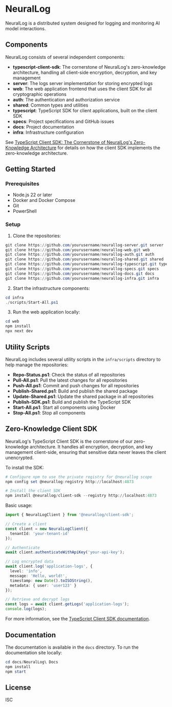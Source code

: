 # NeuralLog

NeuralLog is a distributed system designed for logging and monitoring AI model interactions.

## Components

NeuralLog consists of several independent components:

- **typescript-client-sdk**: The cornerstone of NeuralLog's zero-knowledge architecture, handling all client-side encryption, decryption, and key management
- **server**: The logs server implementation for storing encrypted logs
- **web**: The web application frontend that uses the client SDK for all cryptographic operations
- **auth**: The authentication and authorization service
- **shared**: Common types and utilities
- **typescript**: TypeScript SDK for client applications, built on the client SDK
- **specs**: Project specifications and GitHub issues
- **docs**: Project documentation
- **infra**: Infrastructure configuration

See [TypeScript Client SDK: The Cornerstone of NeuralLog's Zero-Knowledge Architecture](typescript-client-sdk-cornerstone.md) for details on how the client SDK implements the zero-knowledge architecture.

## Getting Started

### Prerequisites

- Node.js 22 or later
- Docker and Docker Compose
- Git
- PowerShell

### Setup

1. Clone the repositories:

```powershell
git clone https://github.com/yourusername/neurallog-server.git server
git clone https://github.com/yourusername/neurallog-web.git web
git clone https://github.com/yourusername/neurallog-auth.git auth
git clone https://github.com/yourusername/neurallog-shared.git shared
git clone https://github.com/yourusername/neurallog-typescript.git typescript
git clone https://github.com/yourusername/neurallog-specs.git specs
git clone https://github.com/yourusername/neurallog-docs.git docs
git clone https://github.com/yourusername/neurallog-infra.git infra
```

2. Start the infrastructure components:

```powershell
cd infra
./scripts/Start-All.ps1
```

3. Run the web application locally:

```powershell
cd web
npm install
npx next dev
```

## Utility Scripts

NeuralLog includes several utility scripts in the `infra/scripts` directory to help manage the repositories:

- **Repo-Status.ps1**: Check the status of all repositories
- **Pull-All.ps1**: Pull the latest changes for all repositories
- **Push-All.ps1**: Commit and push changes for all repositories
- **Publish-Shared.ps1**: Build and publish the shared package
- **Update-Shared.ps1**: Update the shared package in all repositories
- **Publish-SDK.ps1**: Build and publish the TypeScript SDK
- **Start-All.ps1**: Start all components using Docker
- **Stop-All.ps1**: Stop all components

## Zero-Knowledge Client SDK

NeuralLog's TypeScript Client SDK is the cornerstone of our zero-knowledge architecture. It handles all encryption, decryption, and key management client-side, ensuring that sensitive data never leaves the client unencrypted.

To install the SDK:

```powershell
# Configure npm to use the private registry for @neurallog scope
npm config set @neurallog:registry http://localhost:4873

# Install the client SDK
npm install @neurallog/client-sdk --registry http://localhost:4873
```

Basic usage:

```typescript
import { NeuralLogClient } from '@neurallog/client-sdk';

// Create a client
const client = new NeuralLogClient({
  tenantId: 'your-tenant-id'
});

// Authenticate
await client.authenticateWithApiKey('your-api-key');

// Log encrypted data
await client.log('application-logs', {
  level: 'info',
  message: 'Hello, world!',
  timestamp: new Date().toISOString(),
  metadata: { user: 'user123' }
});

// Retrieve and decrypt logs
const logs = await client.getLogs('application-logs');
console.log(logs);
```

For more information, see the [TypeScript Client SDK documentation](typescript-client-sdk-cornerstone.md).

## Documentation

The documentation is available in the `docs` directory. To run the documentation site locally:

```powershell
cd docs/NeuralLog\ Docs
npm install
npm start
```

## License

ISC
